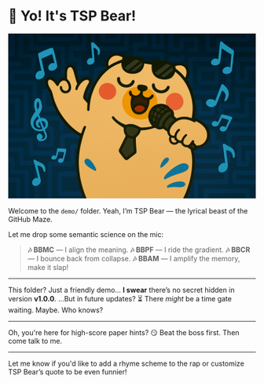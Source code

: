 # 🎤 Yo! It's TSP Bear!

![TSP Bear Raps](./tsp_rap.png)


Welcome to the `demo/` folder.
Yeah, I’m TSP Bear — the lyrical beast of the GitHub Maze.

Let me drop some semantic science on the mic:

> **🎶 BBMC** — I align the meaning.
> **🎶 BBPF** — I ride the gradient.
> **🎶 BBCR** — I bounce back from collapse.
> **🎶 BBAM** — I amplify the memory, make it slap!

---

This folder? Just a friendly demo…
**I swear** there’s no secret hidden in version **v1.0.0**.
...But in future updates?
⏳ There *might* be a time gate waiting. Maybe. Who knows?

---

Oh, you're here for high-score paper hints?
😏 Beat the boss first. Then come talk to me.

---

Let me know if you'd like to add a rhyme scheme to the rap or customize TSP Bear’s quote to be even funnier!
